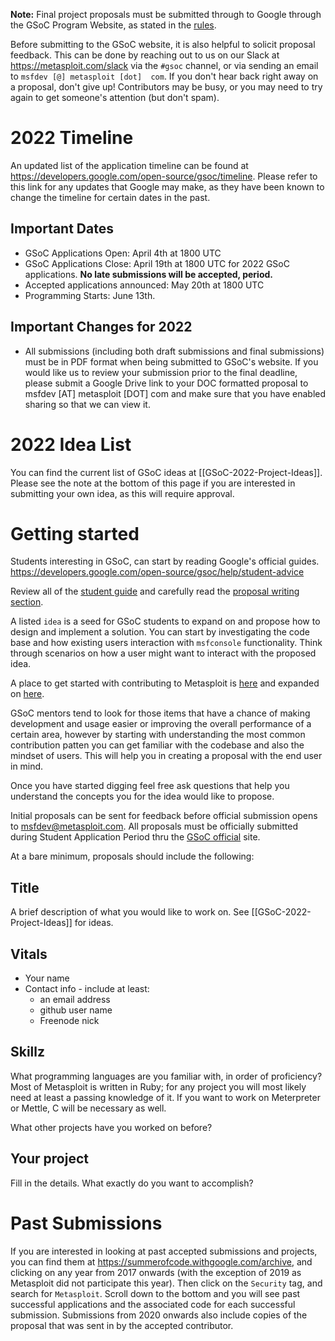 **Note:** Final project proposals must be submitted through to Google through the GSoC Program Website, as stated in the [rules](https://summerofcode.withgoogle.com/rules/).

Before submitting to the GSoC website, it is also helpful to solicit proposal feedback. This can be done by reaching out to us on our Slack at <https://metasploit.com/slack> via the `#gsoc` channel, or via sending an email to `msfdev [@] metasploit [dot]  com`. If you don't hear back right away on a proposal, don't give up! Contributors may be busy, or you may need to try again to get someone's attention (but don't spam).

# 2022 Timeline
An updated list of the application timeline can be found at https://developers.google.com/open-source/gsoc/timeline. Please refer to this link for any updates that Google may make, as they have been known to change the timeline for certain dates in the past.

## Important Dates

- GSoC Applications Open: April 4th at 1800 UTC 
- GSoC Applications Close: April 19th at 1800 UTC for 2022 GSoC applications. **No late submissions will be accepted, period.**
- Accepted applications announced: May 20th at 1800 UTC
- Programming Starts: June 13th.

## Important Changes for 2022
- All submissions (including both draft submissions and final submissions) must be in PDF format when being submitted to GSoC's website. If you would like us to review your submission prior to the final deadline, please submit a Google Drive link to your DOC formatted proposal to msfdev [AT] metasploit [DOT] com and make sure that you have enabled sharing so that we can view it.

# 2022 Idea List
You can find the current list of GSoC ideas at [[GSoC-2022-Project-Ideas]]. Please see the note at the bottom of this page if you are interested in submitting your own idea, as this will require approval.

# Getting started
Students interesting in GSoC, can start by reading Google's official guides.  
<https://developers.google.com/open-source/gsoc/help/student-advice>

Review all of the [student guide](https://google.github.io/gsocguides/student/) and carefully read the [proposal writing section](https://google.github.io/gsocguides/student/writing-a-proposal.html).

A listed `idea` is a seed for GSoC students to expand on and propose how to design and implement a solution.  You can start by investigating the code base and how existing users interaction with `msfconsole` functionality. Think through scenarios on how a user might want to interact with the proposed idea.

A place to get started with contributing to Metasploit is [here](https://github.com/rapid7/metasploit-framework/blob/master/CONTRIBUTING.md) and expanded on [here](https://github.com/rapid7/metasploit-framework/wiki/Contributing-to-Metasploit#framework-bugs-and-features).

GSoC mentors tend to look for those items that have a chance of making development and usage easier or improving the overall performance of a certain area, however by starting with understanding the most common contribution patten you can get familiar with the codebase and also the mindset of users. This will help you in creating a proposal with the end user in mind.

Once you have started digging feel free ask questions that help you understand the concepts you for the idea would like to propose.

Initial proposals can be sent for feedback before official submission opens to msfdev@metasploit.com. All proposals must be officially submitted during Student Application Period thru the [GSoC official](https://g.co/gsoc) site.

At a bare minimum, proposals should include the following:

## Title

A brief description of what you would like to work on. See [[GSoC-2022-Project-Ideas]] for ideas.

## Vitals

* Your name
* Contact info - include at least:
  - an email address
  - github user name
  - Freenode nick

## Skillz

What programming languages are you familiar with, in order of proficiency? Most of Metasploit is written in Ruby; for any project you will most likely need at least a passing knowledge of it. If you want to work on Meterpreter or Mettle, C will be necessary as well. 

What other projects have you worked on before?


## Your project

Fill in the details. What exactly do you want to accomplish? 

# Past Submissions
If you are interested in looking at past accepted submissions and projects, you can find them at https://summerofcode.withgoogle.com/archive, and clicking on any year from 2017 onwards (with the exception of 2019 as Metasploit did not participate this year). Then click on the `Security` tag, and search for `Metasploit`. Scroll down to the bottom and you will see past successful applications and the associated code for each successful submission. Submissions from 2020 onwards also include copies of the proposal that was sent in by the accepted contributor.

